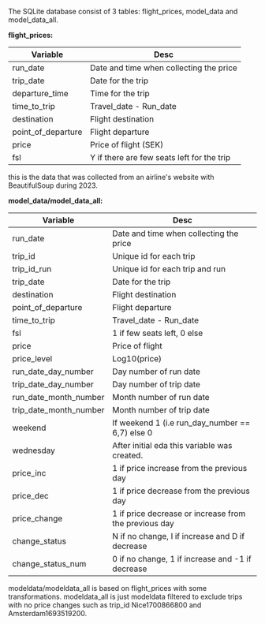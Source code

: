 The SQLite database consist of 3 tables: flight_prices, model_data and model_data_all.

**flight_prices:**<br> 


| Variable    | Desc |
| -------- | ------- |
| run_date  | Date and time when collecting the price    |
| trip_date | Date for the trip     |
| departure_time    | Time for the trip    |
| time_to_trip    | Travel_date - Run_date    |
| destination    | Flight destination    |
| point_of_departure    | Flight departure    |
| price    | Price of flight (SEK)    |
| fsl    | Y if there are few seats left for the trip    |

this is the data that was collected from an airline's website with BeautifulSoup during 2023.


**model_data/model_data_all:**<br> 

| Variable    | Desc |
| -------- | ------- |
| run_date  | Date and time when collecting the price    |
| trip_id  | Unique id for each trip    |
| trip_id_run  | Unique id for each trip and run    |
| trip_date | Date for the trip     |
| destination    | Flight destination    |
| point_of_departure    | Flight departure    |
| time_to_trip    | Travel_date - Run_date    |
| fsl    | 1 if few seats left, 0 else   |
| price    | Price of flight     |
| price_level    | Log10(price)     |
| run_date_day_number    | Day number of run date     |
| trip_date_day_number    | Day number of trip date    |
| run_date_month_number    | Month number of run date     |
| trip_date_month_number    | Month number of trip date    |
| weekend    | If weekend 1 (i.e run_day_number == 6,7) else 0     |
| wednesday    | After initial eda this variable was created.   |
| price_inc    | 1 if price increase from the previous day   |
| price_dec    | 1 if price decrease from the previous day    |
| price_change    | 1 if price decrease or increase from the previous day    |
| change_status    | N if no change, I if increase and D if decrease   |
| change_status_num    | 0 if no change, 1 if increase and -1 if decrease   |


modeldata/modeldata_all is based on flight_prices with some transformations.
modeldata_all is just modeldata filtered to exclude trips with no price changes such as trip_id Nice1700866800 and Amsterdam1693519200.
